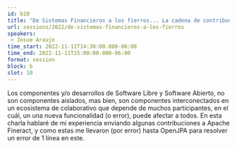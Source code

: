 ```yaml
---
id: b10
title: "De Sistemas Financieros a los fierros... La cadena de contribución del FLOSS..."
url: sessions/2022/de-sistemas-financieros-a-los-fierros 
speakers:
 - Josue Araujo
time_start: 2022-11-11T14:30:00.000-06:00
time_end: 2022-11-11T15:00:00.000-06:00
format: session
block: b
slot: 10
---
```


Los componentes y/o desarrollos de Software Libre y Software Abierto, no son componentes aislados, mas bien, son componentes interconectados en un ecosistema de colaborativo que depende de muchos participantes, en el cuál, un una nueva funcionalidad (o error), puede afectar a todos. En esta charla hablaré de mi experiencia enviando algunas contribuciones a Apache Fineract, y como estas me llevaron (por error) hasta OpenJPA para resolver un error de 1 línea en este.